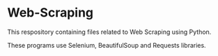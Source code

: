 # Web-Scraping
This respository containing files related to Web Scraping using Python.

These programs use Selenium, BeautifulSoup and Requests libraries.
